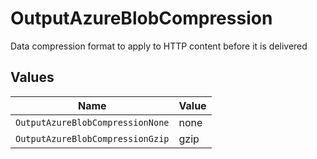 # OutputAzureBlobCompression

Data compression format to apply to HTTP content before it is delivered


## Values

| Name                             | Value                            |
| -------------------------------- | -------------------------------- |
| `OutputAzureBlobCompressionNone` | none                             |
| `OutputAzureBlobCompressionGzip` | gzip                             |